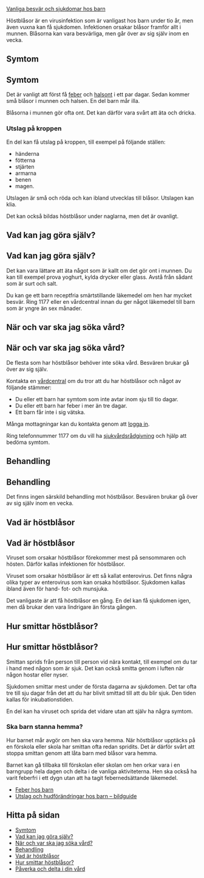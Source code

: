 [Vanliga besvär och sjukdomar hos barn](https://www.1177.se/barn--gravid/vanliga-besvar-och-sjukdomar-hos-barn/)

Höstblåsor är en virusinfektion som är vanligast hos barn under tio år, men även vuxna kan få sjukdomen. Infektionen orsakar blåsor framför allt i munnen. Blåsorna kan vara besvärliga, men går över av sig själv inom en vecka.

Symtom
------

Symtom
------

Det är vanligt att först få [feber](https://www.1177.se/sjukdomar--besvar/infektioner/feber/feber-hos-barn/) och [halsont](https://www.1177.se/sjukdomar--besvar/ogon-oron-nasa-och-hals/hals/ont-i-halsen/) i ett par dagar. Sedan kommer små blåsor i munnen och halsen. En del barn mår illa.

Blåsorna i munnen gör ofta ont. Det kan därför vara svårt att äta och dricka.

### Utslag på kroppen

En del kan få utslag på kroppen, till exempel på följande ställen:

*   händerna
*   fötterna
*   stjärten
*   armarna
*   benen
*   magen.

Utslagen är små och röda och kan ibland utvecklas till blåsor. Utslagen kan klia.

Det kan också bildas höstblåsor under naglarna, men det är ovanligt.

Vad kan jag göra själv?
-----------------------

Vad kan jag göra själv?
-----------------------

Det kan vara lättare att äta något som är kallt om det gör ont i munnen. Du kan till exempel prova yoghurt, kylda drycker eller glass. Avstå från sådant som är surt och salt.

Du kan ge ett barn receptfria smärtstillande läkemedel om hen har mycket besvär. Ring 1177 eller en vårdcentral innan du ger något läkemedel till barn som är yngre än sex månader.

När och var ska jag söka vård?
------------------------------

När och var ska jag söka vård?
------------------------------

De flesta som har höstblåsor behöver inte söka vård. Besvären brukar gå över av sig själv.

Kontakta en [vårdcentral](https://www.1177.se/lankbiblioteket/nationella-lankar/1177---lankar/hitta-vard---forinstallda-sok/hitta-vardcentral-nara-mig/) om du tror att du har höstblåsor och något av följande stämmer:

*   Du eller ett barn har symtom som inte avtar inom sju till tio dagar.
*   Du eller ett barn har feber i mer än tre dagar.
*   Ett barn får inte i sig vätska.

Många mottagningar kan du kontakta genom att [logga in](https://www.1177.se/lankbiblioteket/nationella-lankar/1177---lankar/e-tjanster---behallare/e-tjanster---allman-inloggning/).

Ring telefonnummer 1177 om du vill ha [sjukvårdsrådgivning](https://www.1177.se/om-1177/nar-du-ringer-1177/nar-du-ringer-1177/) och hjälp att bedöma symtom.

Behandling
----------

Behandling
----------

Det finns ingen särskild behandling mot höstblåsor. Besvären brukar gå över av sig själv inom en vecka.

Vad är höstblåsor
-----------------

Vad är höstblåsor
-----------------

Viruset som orsakar höstblåsor förekommer mest på sensommaren och hösten. Därför kallas infektionen för höstblåsor.

Viruset som orsakar höstblåsor är ett så kallat enterovirus. Det finns några olika typer av enterovirus som kan orsaka höstblåsor. Sjukdomen kallas ibland även för hand- fot- och munsjuka.

Det vanligaste är att få höstblåsor en gång. En del kan få sjukdomen igen, men då brukar den vara lindrigare än första gången.

Hur smittar höstblåsor?
-----------------------

Hur smittar höstblåsor?
-----------------------

Smittan sprids från person till person vid nära kontakt, till exempel om du tar i hand med någon som är sjuk. Det kan också smitta genom i luften när någon hostar eller nyser.

Sjukdomen smittar mest under de första dagarna av sjukdomen. Det tar ofta tre till sju dagar från det att du har blivit smittad till att du blir sjuk. Den tiden kallas för inkubationstiden.

En del kan ha viruset och sprida det vidare utan att själv ha några symtom.

### Ska barn stanna hemma?

Hur barnet mår avgör om hen ska vara hemma. När höstblåsor upptäcks på en förskola eller skola har smittan ofta redan spridits. Det är därför svårt att stoppa smittan genom att låta barn med blåsor vara hemma.

Barnet kan gå tillbaka till förskolan eller skolan om hen orkar vara i en barngrupp hela dagen och delta i de vanliga aktiviteterna. Hen ska också ha varit feberfri i ett dygn utan att ha tagit febernedsättande läkemedel.

*   [Feber hos barn](https://www.1177.se/sjukdomar--besvar/infektioner/feber/feber-hos-barn/)
*   [Utslag och hudförändringar hos barn – bildguide](https://www.1177.se/sjukdomar--besvar/hud-har-och-naglar/klada-utslag-och-eksem/utslag-och-hudforandringar-hos-barn---bildguide/)

Hitta på sidan
--------------

*   [Symtom](https://www.1177.se/barn--gravid/vanliga-besvar-och-sjukdomar-hos-barn/hostblasor/#section-13366)
*   [Vad kan jag göra själv?](https://www.1177.se/barn--gravid/vanliga-besvar-och-sjukdomar-hos-barn/hostblasor/#section-147905)
*   [När och var ska jag söka vård?](https://www.1177.se/barn--gravid/vanliga-besvar-och-sjukdomar-hos-barn/hostblasor/#section-13368)
*   [Behandling](https://www.1177.se/barn--gravid/vanliga-besvar-och-sjukdomar-hos-barn/hostblasor/#section-147907)
*   [Vad är höstblåsor](https://www.1177.se/barn--gravid/vanliga-besvar-och-sjukdomar-hos-barn/hostblasor/#section-147908)
*   [Hur smittar höstblåsor?](https://www.1177.se/barn--gravid/vanliga-besvar-och-sjukdomar-hos-barn/hostblasor/#section-13369)
*   [Påverka och delta i din vård](https://www.1177.se/barn--gravid/vanliga-besvar-och-sjukdomar-hos-barn/hostblasor/#section-147035)